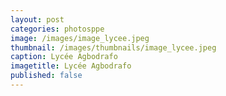 ```yaml
---
layout: post
categories: photosppe
image: /images/image_lycee.jpeg
thumbnail: /images/thumbnails/image_lycee.jpeg
caption: Lycée Agbodrafo
imagetitle: Lycée Agbodrafo
published: false
---
```

